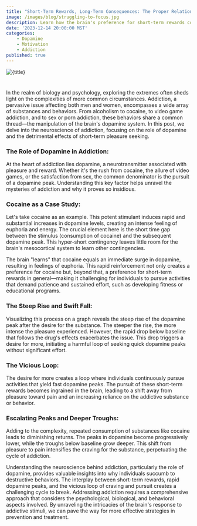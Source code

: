 ```yaml
---
title: "Short-Term Rewards, Long-Term Consequences: The Proper Relationship With Dopamine"
image: /images/blog/struggling-to-focus.jpg
description: Learn how the brain's preference for short-term rewards complicates efforts in pursuing long-term goals.
date: '2023-12-14 20:00:00 MST'
categories:
    - Dopamine
    - Motivation
    - Addiction
published: true
---
```

![{title}]({image})

#
In the realm of biology and psychology, exploring the extremes often sheds light on the complexities of more common circumstances. Addiction, a pervasive issue affecting both men and women, encompasses a wide array of substances and behaviors. From alcoholism to cocaine, to video game addiction, and to sex or porn addiction, these behaviors share a common thread—the manipulation of the brain's dopamine system. In this post, we delve into the neuroscience of addiction, focusing on the role of dopamine and the detrimental effects of short-term pleasure seeking.

### The Role of Dopamine in Addiction: 
At the heart of addiction lies dopamine, a neurotransmitter associated with pleasure and reward. Whether it's the rush from cocaine, the allure of video games, or the satisfaction from sex, the common denominator is the pursuit of a dopamine peak. Understanding this key factor helps unravel the mysteries of addiction and why it proves so insidious.

### Cocaine as a Case Study: 
Let's take cocaine as an example. This potent stimulant induces rapid and substantial increases in dopamine levels, creating an intense feeling of euphoria and energy. The crucial element here is the short time gap between the stimulus (consumption of cocaine) and the subsequent dopamine peak. This hyper-short contingency leaves little room for the brain's mesocortical system to learn other contingencies.

The brain "learns" that cocaine equals an immediate surge in dopamine, resulting in feelings of euphoria. This rapid reinforcement not only creates a preference for cocaine but, beyond that, a preference for short-term rewards in general—making it challenging for individuals to pursue activities that demand patience and sustained effort, such as developing fitness or educational programs.

### The Steep Rise and Swift Fall: 
Visualizing this process on a graph reveals the steep rise of the dopamine peak after the desire for the substance. The steeper the rise, the more intense the pleasure experienced. However, the rapid drop below baseline that follows the drug's effects exacerbates the issue. This drop triggers a desire for more, initiating a harmful loop of seeking quick dopamine peaks without significant effort.

### The Vicious Loop: 
The desire for more creates a loop where individuals continuously pursue activities that yield fast dopamine peaks. The pursuit of these short-term rewards becomes ingrained in the brain, leading to a shift away from pleasure toward pain and an increasing reliance on the addictive substance or behavior.

### Escalating Peaks and Deeper Troughs: 
Adding to the complexity, repeated consumption of substances like cocaine leads to diminishing returns. The peaks in dopamine become progressively lower, while the troughs below baseline grow deeper. This shift from pleasure to pain intensifies the craving for the substance, perpetuating the cycle of addiction.
 
Understanding the neuroscience behind addiction, particularly the role of dopamine, provides valuable insights into why individuals succumb to destructive behaviors. The interplay between short-term rewards, rapid dopamine peaks, and the vicious loop of craving and pursuit creates a challenging cycle to break. Addressing addiction requires a comprehensive approach that considers the psychological, biological, and behavioral aspects involved. By unraveling the intricacies of the brain's response to addictive stimuli, we can pave the way for more effective strategies in prevention and treatment.